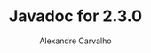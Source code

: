 ---
title: Javadoc for 2.3.0
author: Alexandre Carvalho
menu_title: 2.3.0
category: javadoc_docs
layout: iframe
iframe_url: /docs/2.3.0/javadoc/overview-summary.html
order: 1
---